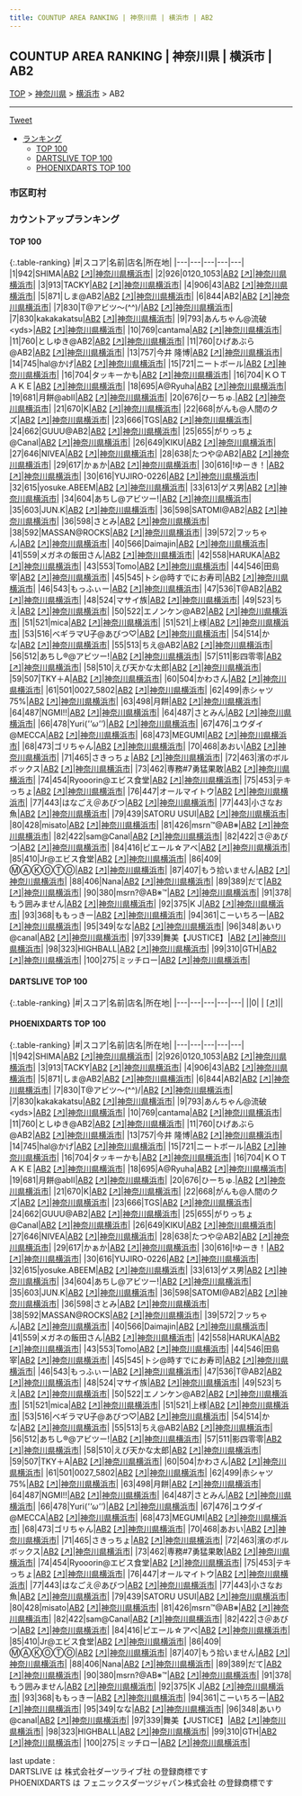 ```yaml
---
title: COUNTUP AREA RANKING | 神奈川県 | 横浜市 | AB2
---
```

## COUNTUP AREA RANKING | 神奈川県 | 横浜市 | AB2

[TOP](/darts/rank/) > [神奈川県](/darts/rank/神奈川県/) > [横浜市](/darts/rank/神奈川県/横浜市/) > AB2

___

<a href="https://twitter.com/share?ref_src=twsrc%5Etfw" data-text="COUNTUP AREA RANKING | 神奈川県横浜市AB2" class="twitter-share-button" data-hashtags="DARTSLIVE,PHOENIXDARTS,darts,ダーツ" data-show-count="false">Tweet</a>

* [ランキング](#カウントアップランキング)
    * [TOP 100](#top-100)
    * [DARTSLIVE TOP 100](#dartslive-top-100)
    * [PHOENIXDARTS TOP 100](#phoenixdarts-top-100)

### 市区町村

<ul>

</ul>

### カウントアップランキング

#### TOP 100



{:.table-ranking}
|#|スコア|名前|店名|所在地|
|---|---|---|---|---|
|1|942|<span class="rank-name-pd">SHIMA</span>|<a href="/darts/rank/shops/91087.html">AB2</a> <a href="https://vs.phoenixdarts.com/jp/shop/shopDetailInfo/s_91087?s_seq=91087">[↗]</a>|<a href="/darts/rank/神奈川県/横浜市">神奈川県横浜市</a>|
|2|926|<span class="rank-name-pd">0120_1053</span>|<a href="/darts/rank/shops/91087.html">AB2</a> <a href="https://vs.phoenixdarts.com/jp/shop/shopDetailInfo/s_91087?s_seq=91087">[↗]</a>|<a href="/darts/rank/神奈川県/横浜市">神奈川県横浜市</a>|
|3|913|<span class="rank-name-pd">TACKY</span>|<a href="/darts/rank/shops/91087.html">AB2</a> <a href="https://vs.phoenixdarts.com/jp/shop/shopDetailInfo/s_91087?s_seq=91087">[↗]</a>|<a href="/darts/rank/神奈川県/横浜市">神奈川県横浜市</a>|
|4|906|<span class="rank-name-pd">43</span>|<a href="/darts/rank/shops/91087.html">AB2</a> <a href="https://vs.phoenixdarts.com/jp/shop/shopDetailInfo/s_91087?s_seq=91087">[↗]</a>|<a href="/darts/rank/神奈川県/横浜市">神奈川県横浜市</a>|
|5|871|<span class="rank-name-pd">しま@AB2</span>|<a href="/darts/rank/shops/91087.html">AB2</a> <a href="https://vs.phoenixdarts.com/jp/shop/shopDetailInfo/s_91087?s_seq=91087">[↗]</a>|<a href="/darts/rank/神奈川県/横浜市">神奈川県横浜市</a>|
|6|844|<span class="rank-name-pd">AB2</span>|<a href="/darts/rank/shops/91087.html">AB2</a> <a href="https://vs.phoenixdarts.com/jp/shop/shopDetailInfo/s_91087?s_seq=91087">[↗]</a>|<a href="/darts/rank/神奈川県/横浜市">神奈川県横浜市</a>|
|7|830|<span class="rank-name-pd">T@アビツ～(^^)/</span>|<a href="/darts/rank/shops/91087.html">AB2</a> <a href="https://vs.phoenixdarts.com/jp/shop/shopDetailInfo/s_91087?s_seq=91087">[↗]</a>|<a href="/darts/rank/神奈川県/横浜市">神奈川県横浜市</a>|
|7|830|<span class="rank-name-pd">kakakakatsu</span>|<a href="/darts/rank/shops/91087.html">AB2</a> <a href="https://vs.phoenixdarts.com/jp/shop/shopDetailInfo/s_91087?s_seq=91087">[↗]</a>|<a href="/darts/rank/神奈川県/横浜市">神奈川県横浜市</a>|
|9|793|<span class="rank-name-pd">あんちゃん@流破&lt;yds&gt;</span>|<a href="/darts/rank/shops/91087.html">AB2</a> <a href="https://vs.phoenixdarts.com/jp/shop/shopDetailInfo/s_91087?s_seq=91087">[↗]</a>|<a href="/darts/rank/神奈川県/横浜市">神奈川県横浜市</a>|
|10|769|<span class="rank-name-pd">cantama</span>|<a href="/darts/rank/shops/91087.html">AB2</a> <a href="https://vs.phoenixdarts.com/jp/shop/shopDetailInfo/s_91087?s_seq=91087">[↗]</a>|<a href="/darts/rank/神奈川県/横浜市">神奈川県横浜市</a>|
|11|760|<span class="rank-name-pd">としゆき@AB2</span>|<a href="/darts/rank/shops/91087.html">AB2</a> <a href="https://vs.phoenixdarts.com/jp/shop/shopDetailInfo/s_91087?s_seq=91087">[↗]</a>|<a href="/darts/rank/神奈川県/横浜市">神奈川県横浜市</a>|
|11|760|<span class="rank-name-pd">ひげあぶら@AB2</span>|<a href="/darts/rank/shops/91087.html">AB2</a> <a href="https://vs.phoenixdarts.com/jp/shop/shopDetailInfo/s_91087?s_seq=91087">[↗]</a>|<a href="/darts/rank/神奈川県/横浜市">神奈川県横浜市</a>|
|13|757|<span class="rank-name-pd"><span class="pro-icon-pd"></span>今井 隆博</span>|<a href="/darts/rank/shops/91087.html">AB2</a> <a href="https://vs.phoenixdarts.com/jp/shop/shopDetailInfo/s_91087?s_seq=91087">[↗]</a>|<a href="/darts/rank/神奈川県/横浜市">神奈川県横浜市</a>|
|14|745|<span class="rank-name-pd">hal@かげ</span>|<a href="/darts/rank/shops/91087.html">AB2</a> <a href="https://vs.phoenixdarts.com/jp/shop/shopDetailInfo/s_91087?s_seq=91087">[↗]</a>|<a href="/darts/rank/神奈川県/横浜市">神奈川県横浜市</a>|
|15|721|<span class="rank-name-pd">ニートボール</span>|<a href="/darts/rank/shops/91087.html">AB2</a> <a href="https://vs.phoenixdarts.com/jp/shop/shopDetailInfo/s_91087?s_seq=91087">[↗]</a>|<a href="/darts/rank/神奈川県/横浜市">神奈川県横浜市</a>|
|16|704|<span class="rank-name-pd">タッキーかも</span>|<a href="/darts/rank/shops/91087.html">AB2</a> <a href="https://vs.phoenixdarts.com/jp/shop/shopDetailInfo/s_91087?s_seq=91087">[↗]</a>|<a href="/darts/rank/神奈川県/横浜市">神奈川県横浜市</a>|
|16|704|<span class="rank-name-pd">ＫＯＴＡＫＥ</span>|<a href="/darts/rank/shops/91087.html">AB2</a> <a href="https://vs.phoenixdarts.com/jp/shop/shopDetailInfo/s_91087?s_seq=91087">[↗]</a>|<a href="/darts/rank/神奈川県/横浜市">神奈川県横浜市</a>|
|18|695|<span class="rank-name-pd">A@Ryuha</span>|<a href="/darts/rank/shops/91087.html">AB2</a> <a href="https://vs.phoenixdarts.com/jp/shop/shopDetailInfo/s_91087?s_seq=91087">[↗]</a>|<a href="/darts/rank/神奈川県/横浜市">神奈川県横浜市</a>|
|19|681|<span class="rank-name-pd">月餅@abⅡ</span>|<a href="/darts/rank/shops/91087.html">AB2</a> <a href="https://vs.phoenixdarts.com/jp/shop/shopDetailInfo/s_91087?s_seq=91087">[↗]</a>|<a href="/darts/rank/神奈川県/横浜市">神奈川県横浜市</a>|
|20|676|<span class="rank-name-pd">ひーちゅ.</span>|<a href="/darts/rank/shops/91087.html">AB2</a> <a href="https://vs.phoenixdarts.com/jp/shop/shopDetailInfo/s_91087?s_seq=91087">[↗]</a>|<a href="/darts/rank/神奈川県/横浜市">神奈川県横浜市</a>|
|21|670|<span class="rank-name-pd">K</span>|<a href="/darts/rank/shops/91087.html">AB2</a> <a href="https://vs.phoenixdarts.com/jp/shop/shopDetailInfo/s_91087?s_seq=91087">[↗]</a>|<a href="/darts/rank/神奈川県/横浜市">神奈川県横浜市</a>|
|22|668|<span class="rank-name-pd">がんも@人間のクズ</span>|<a href="/darts/rank/shops/91087.html">AB2</a> <a href="https://vs.phoenixdarts.com/jp/shop/shopDetailInfo/s_91087?s_seq=91087">[↗]</a>|<a href="/darts/rank/神奈川県/横浜市">神奈川県横浜市</a>|
|23|666|<span class="rank-name-pd">TGS</span>|<a href="/darts/rank/shops/91087.html">AB2</a> <a href="https://vs.phoenixdarts.com/jp/shop/shopDetailInfo/s_91087?s_seq=91087">[↗]</a>|<a href="/darts/rank/神奈川県/横浜市">神奈川県横浜市</a>|
|24|662|<span class="rank-name-pd">GUUU@AB2</span>|<a href="/darts/rank/shops/91087.html">AB2</a> <a href="https://vs.phoenixdarts.com/jp/shop/shopDetailInfo/s_91087?s_seq=91087">[↗]</a>|<a href="/darts/rank/神奈川県/横浜市">神奈川県横浜市</a>|
|25|655|<span class="rank-name-pd">がりっちょ@Canal</span>|<a href="/darts/rank/shops/91087.html">AB2</a> <a href="https://vs.phoenixdarts.com/jp/shop/shopDetailInfo/s_91087?s_seq=91087">[↗]</a>|<a href="/darts/rank/神奈川県/横浜市">神奈川県横浜市</a>|
|26|649|<span class="rank-name-pd">KIKU</span>|<a href="/darts/rank/shops/91087.html">AB2</a> <a href="https://vs.phoenixdarts.com/jp/shop/shopDetailInfo/s_91087?s_seq=91087">[↗]</a>|<a href="/darts/rank/神奈川県/横浜市">神奈川県横浜市</a>|
|27|646|<span class="rank-name-pd">NIVEA</span>|<a href="/darts/rank/shops/91087.html">AB2</a> <a href="https://vs.phoenixdarts.com/jp/shop/shopDetailInfo/s_91087?s_seq=91087">[↗]</a>|<a href="/darts/rank/神奈川県/横浜市">神奈川県横浜市</a>|
|28|638|<span class="rank-name-pd">たつや😜AB2</span>|<a href="/darts/rank/shops/91087.html">AB2</a> <a href="https://vs.phoenixdarts.com/jp/shop/shopDetailInfo/s_91087?s_seq=91087">[↗]</a>|<a href="/darts/rank/神奈川県/横浜市">神奈川県横浜市</a>|
|29|617|<span class="rank-name-pd">かぁか</span>|<a href="/darts/rank/shops/91087.html">AB2</a> <a href="https://vs.phoenixdarts.com/jp/shop/shopDetailInfo/s_91087?s_seq=91087">[↗]</a>|<a href="/darts/rank/神奈川県/横浜市">神奈川県横浜市</a>|
|30|616|<span class="rank-name-pd">!ゆーき！</span>|<a href="/darts/rank/shops/91087.html">AB2</a> <a href="https://vs.phoenixdarts.com/jp/shop/shopDetailInfo/s_91087?s_seq=91087">[↗]</a>|<a href="/darts/rank/神奈川県/横浜市">神奈川県横浜市</a>|
|30|616|<span class="rank-name-pd">YUJIRO-0226</span>|<a href="/darts/rank/shops/91087.html">AB2</a> <a href="https://vs.phoenixdarts.com/jp/shop/shopDetailInfo/s_91087?s_seq=91087">[↗]</a>|<a href="/darts/rank/神奈川県/横浜市">神奈川県横浜市</a>|
|32|615|<span class="rank-name-pd">yosuke.ABEEM</span>|<a href="/darts/rank/shops/91087.html">AB2</a> <a href="https://vs.phoenixdarts.com/jp/shop/shopDetailInfo/s_91087?s_seq=91087">[↗]</a>|<a href="/darts/rank/神奈川県/横浜市">神奈川県横浜市</a>|
|33|613|<span class="rank-name-pd">ゲス男</span>|<a href="/darts/rank/shops/91087.html">AB2</a> <a href="https://vs.phoenixdarts.com/jp/shop/shopDetailInfo/s_91087?s_seq=91087">[↗]</a>|<a href="/darts/rank/神奈川県/横浜市">神奈川県横浜市</a>|
|34|604|<span class="rank-name-pd">あちし@アビツー!</span>|<a href="/darts/rank/shops/91087.html">AB2</a> <a href="https://vs.phoenixdarts.com/jp/shop/shopDetailInfo/s_91087?s_seq=91087">[↗]</a>|<a href="/darts/rank/神奈川県/横浜市">神奈川県横浜市</a>|
|35|603|<span class="rank-name-pd">JUN.K</span>|<a href="/darts/rank/shops/91087.html">AB2</a> <a href="https://vs.phoenixdarts.com/jp/shop/shopDetailInfo/s_91087?s_seq=91087">[↗]</a>|<a href="/darts/rank/神奈川県/横浜市">神奈川県横浜市</a>|
|36|598|<span class="rank-name-pd">SATOMI@AB2</span>|<a href="/darts/rank/shops/91087.html">AB2</a> <a href="https://vs.phoenixdarts.com/jp/shop/shopDetailInfo/s_91087?s_seq=91087">[↗]</a>|<a href="/darts/rank/神奈川県/横浜市">神奈川県横浜市</a>|
|36|598|<span class="rank-name-pd">さとみ</span>|<a href="/darts/rank/shops/91087.html">AB2</a> <a href="https://vs.phoenixdarts.com/jp/shop/shopDetailInfo/s_91087?s_seq=91087">[↗]</a>|<a href="/darts/rank/神奈川県/横浜市">神奈川県横浜市</a>|
|38|592|<span class="rank-name-pd">MASSAN@ROCKS</span>|<a href="/darts/rank/shops/91087.html">AB2</a> <a href="https://vs.phoenixdarts.com/jp/shop/shopDetailInfo/s_91087?s_seq=91087">[↗]</a>|<a href="/darts/rank/神奈川県/横浜市">神奈川県横浜市</a>|
|39|572|<span class="rank-name-pd">フッちゃん</span>|<a href="/darts/rank/shops/91087.html">AB2</a> <a href="https://vs.phoenixdarts.com/jp/shop/shopDetailInfo/s_91087?s_seq=91087">[↗]</a>|<a href="/darts/rank/神奈川県/横浜市">神奈川県横浜市</a>|
|40|566|<span class="rank-name-pd">Daimajin</span>|<a href="/darts/rank/shops/91087.html">AB2</a> <a href="https://vs.phoenixdarts.com/jp/shop/shopDetailInfo/s_91087?s_seq=91087">[↗]</a>|<a href="/darts/rank/神奈川県/横浜市">神奈川県横浜市</a>|
|41|559|<span class="rank-name-pd">メガネの飯田さん</span>|<a href="/darts/rank/shops/91087.html">AB2</a> <a href="https://vs.phoenixdarts.com/jp/shop/shopDetailInfo/s_91087?s_seq=91087">[↗]</a>|<a href="/darts/rank/神奈川県/横浜市">神奈川県横浜市</a>|
|42|558|<span class="rank-name-pd">HARUKA</span>|<a href="/darts/rank/shops/91087.html">AB2</a> <a href="https://vs.phoenixdarts.com/jp/shop/shopDetailInfo/s_91087?s_seq=91087">[↗]</a>|<a href="/darts/rank/神奈川県/横浜市">神奈川県横浜市</a>|
|43|553|<span class="rank-name-pd">Tomo</span>|<a href="/darts/rank/shops/91087.html">AB2</a> <a href="https://vs.phoenixdarts.com/jp/shop/shopDetailInfo/s_91087?s_seq=91087">[↗]</a>|<a href="/darts/rank/神奈川県/横浜市">神奈川県横浜市</a>|
|44|546|<span class="rank-name-pd"><span class="pro-icon-pd"></span>田島 宰</span>|<a href="/darts/rank/shops/91087.html">AB2</a> <a href="https://vs.phoenixdarts.com/jp/shop/shopDetailInfo/s_91087?s_seq=91087">[↗]</a>|<a href="/darts/rank/神奈川県/横浜市">神奈川県横浜市</a>|
|45|545|<span class="rank-name-pd">トシ@時すでにお寿司</span>|<a href="/darts/rank/shops/91087.html">AB2</a> <a href="https://vs.phoenixdarts.com/jp/shop/shopDetailInfo/s_91087?s_seq=91087">[↗]</a>|<a href="/darts/rank/神奈川県/横浜市">神奈川県横浜市</a>|
|46|543|<span class="rank-name-pd">もっふぃー</span>|<a href="/darts/rank/shops/91087.html">AB2</a> <a href="https://vs.phoenixdarts.com/jp/shop/shopDetailInfo/s_91087?s_seq=91087">[↗]</a>|<a href="/darts/rank/神奈川県/横浜市">神奈川県横浜市</a>|
|47|536|<span class="rank-name-pd">T@AB2</span>|<a href="/darts/rank/shops/91087.html">AB2</a> <a href="https://vs.phoenixdarts.com/jp/shop/shopDetailInfo/s_91087?s_seq=91087">[↗]</a>|<a href="/darts/rank/神奈川県/横浜市">神奈川県横浜市</a>|
|48|524|<span class="rank-name-pd">マサイ族</span>|<a href="/darts/rank/shops/91087.html">AB2</a> <a href="https://vs.phoenixdarts.com/jp/shop/shopDetailInfo/s_91087?s_seq=91087">[↗]</a>|<a href="/darts/rank/神奈川県/横浜市">神奈川県横浜市</a>|
|49|523|<span class="rank-name-pd">ちえ</span>|<a href="/darts/rank/shops/91087.html">AB2</a> <a href="https://vs.phoenixdarts.com/jp/shop/shopDetailInfo/s_91087?s_seq=91087">[↗]</a>|<a href="/darts/rank/神奈川県/横浜市">神奈川県横浜市</a>|
|50|522|<span class="rank-name-pd">エノンケン@AB2</span>|<a href="/darts/rank/shops/91087.html">AB2</a> <a href="https://vs.phoenixdarts.com/jp/shop/shopDetailInfo/s_91087?s_seq=91087">[↗]</a>|<a href="/darts/rank/神奈川県/横浜市">神奈川県横浜市</a>|
|51|521|<span class="rank-name-pd">mica</span>|<a href="/darts/rank/shops/91087.html">AB2</a> <a href="https://vs.phoenixdarts.com/jp/shop/shopDetailInfo/s_91087?s_seq=91087">[↗]</a>|<a href="/darts/rank/神奈川県/横浜市">神奈川県横浜市</a>|
|51|521|<span class="rank-name-pd">上様</span>|<a href="/darts/rank/shops/91087.html">AB2</a> <a href="https://vs.phoenixdarts.com/jp/shop/shopDetailInfo/s_91087?s_seq=91087">[↗]</a>|<a href="/darts/rank/神奈川県/横浜市">神奈川県横浜市</a>|
|53|516|<span class="rank-name-pd">ベギラマU子@あびつ♡</span>|<a href="/darts/rank/shops/91087.html">AB2</a> <a href="https://vs.phoenixdarts.com/jp/shop/shopDetailInfo/s_91087?s_seq=91087">[↗]</a>|<a href="/darts/rank/神奈川県/横浜市">神奈川県横浜市</a>|
|54|514|<span class="rank-name-pd">かな</span>|<a href="/darts/rank/shops/91087.html">AB2</a> <a href="https://vs.phoenixdarts.com/jp/shop/shopDetailInfo/s_91087?s_seq=91087">[↗]</a>|<a href="/darts/rank/神奈川県/横浜市">神奈川県横浜市</a>|
|55|513|<span class="rank-name-pd">ちえ@AB2</span>|<a href="/darts/rank/shops/91087.html">AB2</a> <a href="https://vs.phoenixdarts.com/jp/shop/shopDetailInfo/s_91087?s_seq=91087">[↗]</a>|<a href="/darts/rank/神奈川県/横浜市">神奈川県横浜市</a>|
|56|512|<span class="rank-name-pd">あちし®︎@アビツー!</span>|<a href="/darts/rank/shops/91087.html">AB2</a> <a href="https://vs.phoenixdarts.com/jp/shop/shopDetailInfo/s_91087?s_seq=91087">[↗]</a>|<a href="/darts/rank/神奈川県/横浜市">神奈川県横浜市</a>|
|57|511|<span class="rank-name-pd">影四零零</span>|<a href="/darts/rank/shops/91087.html">AB2</a> <a href="https://vs.phoenixdarts.com/jp/shop/shopDetailInfo/s_91087?s_seq=91087">[↗]</a>|<a href="/darts/rank/神奈川県/横浜市">神奈川県横浜市</a>|
|58|510|<span class="rank-name-pd">えび天かな太郎</span>|<a href="/darts/rank/shops/91087.html">AB2</a> <a href="https://vs.phoenixdarts.com/jp/shop/shopDetailInfo/s_91087?s_seq=91087">[↗]</a>|<a href="/darts/rank/神奈川県/横浜市">神奈川県横浜市</a>|
|59|507|<span class="rank-name-pd">TKY＋A</span>|<a href="/darts/rank/shops/91087.html">AB2</a> <a href="https://vs.phoenixdarts.com/jp/shop/shopDetailInfo/s_91087?s_seq=91087">[↗]</a>|<a href="/darts/rank/神奈川県/横浜市">神奈川県横浜市</a>|
|60|504|<span class="rank-name-pd">かわさん</span>|<a href="/darts/rank/shops/91087.html">AB2</a> <a href="https://vs.phoenixdarts.com/jp/shop/shopDetailInfo/s_91087?s_seq=91087">[↗]</a>|<a href="/darts/rank/神奈川県/横浜市">神奈川県横浜市</a>|
|61|501|<span class="rank-name-pd">0027_5802</span>|<a href="/darts/rank/shops/91087.html">AB2</a> <a href="https://vs.phoenixdarts.com/jp/shop/shopDetailInfo/s_91087?s_seq=91087">[↗]</a>|<a href="/darts/rank/神奈川県/横浜市">神奈川県横浜市</a>|
|62|499|<span class="rank-name-pd">赤シャツ75%</span>|<a href="/darts/rank/shops/91087.html">AB2</a> <a href="https://vs.phoenixdarts.com/jp/shop/shopDetailInfo/s_91087?s_seq=91087">[↗]</a>|<a href="/darts/rank/神奈川県/横浜市">神奈川県横浜市</a>|
|63|498|<span class="rank-name-pd">月餅</span>|<a href="/darts/rank/shops/91087.html">AB2</a> <a href="https://vs.phoenixdarts.com/jp/shop/shopDetailInfo/s_91087?s_seq=91087">[↗]</a>|<a href="/darts/rank/神奈川県/横浜市">神奈川県横浜市</a>|
|64|487|<span class="rank-name-pd">NGMI!!</span>|<a href="/darts/rank/shops/91087.html">AB2</a> <a href="https://vs.phoenixdarts.com/jp/shop/shopDetailInfo/s_91087?s_seq=91087">[↗]</a>|<a href="/darts/rank/神奈川県/横浜市">神奈川県横浜市</a>|
|64|487|<span class="rank-name-pd">さとみん</span>|<a href="/darts/rank/shops/91087.html">AB2</a> <a href="https://vs.phoenixdarts.com/jp/shop/shopDetailInfo/s_91087?s_seq=91087">[↗]</a>|<a href="/darts/rank/神奈川県/横浜市">神奈川県横浜市</a>|
|66|478|<span class="rank-name-pd">Yuri(*&#x27;&#x27;ω&#x27;&#x27;*)</span>|<a href="/darts/rank/shops/91087.html">AB2</a> <a href="https://vs.phoenixdarts.com/jp/shop/shopDetailInfo/s_91087?s_seq=91087">[↗]</a>|<a href="/darts/rank/神奈川県/横浜市">神奈川県横浜市</a>|
|67|476|<span class="rank-name-pd">ユウダイ@MECCA</span>|<a href="/darts/rank/shops/91087.html">AB2</a> <a href="https://vs.phoenixdarts.com/jp/shop/shopDetailInfo/s_91087?s_seq=91087">[↗]</a>|<a href="/darts/rank/神奈川県/横浜市">神奈川県横浜市</a>|
|68|473|<span class="rank-name-pd">MEGUMI</span>|<a href="/darts/rank/shops/91087.html">AB2</a> <a href="https://vs.phoenixdarts.com/jp/shop/shopDetailInfo/s_91087?s_seq=91087">[↗]</a>|<a href="/darts/rank/神奈川県/横浜市">神奈川県横浜市</a>|
|68|473|<span class="rank-name-pd">ゴリちゃん</span>|<a href="/darts/rank/shops/91087.html">AB2</a> <a href="https://vs.phoenixdarts.com/jp/shop/shopDetailInfo/s_91087?s_seq=91087">[↗]</a>|<a href="/darts/rank/神奈川県/横浜市">神奈川県横浜市</a>|
|70|468|<span class="rank-name-pd">あおい</span>|<a href="/darts/rank/shops/91087.html">AB2</a> <a href="https://vs.phoenixdarts.com/jp/shop/shopDetailInfo/s_91087?s_seq=91087">[↗]</a>|<a href="/darts/rank/神奈川県/横浜市">神奈川県横浜市</a>|
|71|465|<span class="rank-name-pd">さきっちょ</span>|<a href="/darts/rank/shops/91087.html">AB2</a> <a href="https://vs.phoenixdarts.com/jp/shop/shopDetailInfo/s_91087?s_seq=91087">[↗]</a>|<a href="/darts/rank/神奈川県/横浜市">神奈川県横浜市</a>|
|72|463|<span class="rank-name-pd">濱のボルボックス</span>|<a href="/darts/rank/shops/91087.html">AB2</a> <a href="https://vs.phoenixdarts.com/jp/shop/shopDetailInfo/s_91087?s_seq=91087">[↗]</a>|<a href="/darts/rank/神奈川県/横浜市">神奈川県横浜市</a>|
|73|462|<span class="rank-name-pd">専務#7勇猛果敢</span>|<a href="/darts/rank/shops/91087.html">AB2</a> <a href="https://vs.phoenixdarts.com/jp/shop/shopDetailInfo/s_91087?s_seq=91087">[↗]</a>|<a href="/darts/rank/神奈川県/横浜市">神奈川県横浜市</a>|
|74|454|<span class="rank-name-pd">Ryooorin@エビス食堂</span>|<a href="/darts/rank/shops/91087.html">AB2</a> <a href="https://vs.phoenixdarts.com/jp/shop/shopDetailInfo/s_91087?s_seq=91087">[↗]</a>|<a href="/darts/rank/神奈川県/横浜市">神奈川県横浜市</a>|
|75|453|<span class="rank-name-pd">テキっちょ</span>|<a href="/darts/rank/shops/91087.html">AB2</a> <a href="https://vs.phoenixdarts.com/jp/shop/shopDetailInfo/s_91087?s_seq=91087">[↗]</a>|<a href="/darts/rank/神奈川県/横浜市">神奈川県横浜市</a>|
|76|447|<span class="rank-name-pd">オールマイトウ</span>|<a href="/darts/rank/shops/91087.html">AB2</a> <a href="https://vs.phoenixdarts.com/jp/shop/shopDetailInfo/s_91087?s_seq=91087">[↗]</a>|<a href="/darts/rank/神奈川県/横浜市">神奈川県横浜市</a>|
|77|443|<span class="rank-name-pd">はなごえ＠あびつ</span>|<a href="/darts/rank/shops/91087.html">AB2</a> <a href="https://vs.phoenixdarts.com/jp/shop/shopDetailInfo/s_91087?s_seq=91087">[↗]</a>|<a href="/darts/rank/神奈川県/横浜市">神奈川県横浜市</a>|
|77|443|<span class="rank-name-pd">小さなお魚</span>|<a href="/darts/rank/shops/91087.html">AB2</a> <a href="https://vs.phoenixdarts.com/jp/shop/shopDetailInfo/s_91087?s_seq=91087">[↗]</a>|<a href="/darts/rank/神奈川県/横浜市">神奈川県横浜市</a>|
|79|439|<span class="rank-name-pd">SATORU  USUI</span>|<a href="/darts/rank/shops/91087.html">AB2</a> <a href="https://vs.phoenixdarts.com/jp/shop/shopDetailInfo/s_91087?s_seq=91087">[↗]</a>|<a href="/darts/rank/神奈川県/横浜市">神奈川県横浜市</a>|
|80|428|<span class="rank-name-pd">misato</span>|<a href="/darts/rank/shops/91087.html">AB2</a> <a href="https://vs.phoenixdarts.com/jp/shop/shopDetailInfo/s_91087?s_seq=91087">[↗]</a>|<a href="/darts/rank/神奈川県/横浜市">神奈川県横浜市</a>|
|81|426|<span class="rank-name-pd">msrn™@AB※</span>|<a href="/darts/rank/shops/91087.html">AB2</a> <a href="https://vs.phoenixdarts.com/jp/shop/shopDetailInfo/s_91087?s_seq=91087">[↗]</a>|<a href="/darts/rank/神奈川県/横浜市">神奈川県横浜市</a>|
|82|422|<span class="rank-name-pd">sam@Canal</span>|<a href="/darts/rank/shops/91087.html">AB2</a> <a href="https://vs.phoenixdarts.com/jp/shop/shopDetailInfo/s_91087?s_seq=91087">[↗]</a>|<a href="/darts/rank/神奈川県/横浜市">神奈川県横浜市</a>|
|82|422|<span class="rank-name-pd">さ＠あびつ</span>|<a href="/darts/rank/shops/91087.html">AB2</a> <a href="https://vs.phoenixdarts.com/jp/shop/shopDetailInfo/s_91087?s_seq=91087">[↗]</a>|<a href="/darts/rank/神奈川県/横浜市">神奈川県横浜市</a>|
|84|416|<span class="rank-name-pd">ピエール☆アベ</span>|<a href="/darts/rank/shops/91087.html">AB2</a> <a href="https://vs.phoenixdarts.com/jp/shop/shopDetailInfo/s_91087?s_seq=91087">[↗]</a>|<a href="/darts/rank/神奈川県/横浜市">神奈川県横浜市</a>|
|85|410|<span class="rank-name-pd">Jr@エビス食堂</span>|<a href="/darts/rank/shops/91087.html">AB2</a> <a href="https://vs.phoenixdarts.com/jp/shop/shopDetailInfo/s_91087?s_seq=91087">[↗]</a>|<a href="/darts/rank/神奈川県/横浜市">神奈川県横浜市</a>|
|86|409|<span class="rank-name-pd">ⓂⒶⓀⓄⓉⓄ</span>|<a href="/darts/rank/shops/91087.html">AB2</a> <a href="https://vs.phoenixdarts.com/jp/shop/shopDetailInfo/s_91087?s_seq=91087">[↗]</a>|<a href="/darts/rank/神奈川県/横浜市">神奈川県横浜市</a>|
|87|407|<span class="rank-name-pd">もう拾いません</span>|<a href="/darts/rank/shops/91087.html">AB2</a> <a href="https://vs.phoenixdarts.com/jp/shop/shopDetailInfo/s_91087?s_seq=91087">[↗]</a>|<a href="/darts/rank/神奈川県/横浜市">神奈川県横浜市</a>|
|88|406|<span class="rank-name-pd">Nana</span>|<a href="/darts/rank/shops/91087.html">AB2</a> <a href="https://vs.phoenixdarts.com/jp/shop/shopDetailInfo/s_91087?s_seq=91087">[↗]</a>|<a href="/darts/rank/神奈川県/横浜市">神奈川県横浜市</a>|
|89|389|<span class="rank-name-pd">だて</span>|<a href="/darts/rank/shops/91087.html">AB2</a> <a href="https://vs.phoenixdarts.com/jp/shop/shopDetailInfo/s_91087?s_seq=91087">[↗]</a>|<a href="/darts/rank/神奈川県/横浜市">神奈川県横浜市</a>|
|90|380|<span class="rank-name-pd">msrn?@AB※™</span>|<a href="/darts/rank/shops/91087.html">AB2</a> <a href="https://vs.phoenixdarts.com/jp/shop/shopDetailInfo/s_91087?s_seq=91087">[↗]</a>|<a href="/darts/rank/神奈川県/横浜市">神奈川県横浜市</a>|
|91|378|<span class="rank-name-pd">もう囲みません</span>|<a href="/darts/rank/shops/91087.html">AB2</a> <a href="https://vs.phoenixdarts.com/jp/shop/shopDetailInfo/s_91087?s_seq=91087">[↗]</a>|<a href="/darts/rank/神奈川県/横浜市">神奈川県横浜市</a>|
|92|375|<span class="rank-name-pd">K J</span>|<a href="/darts/rank/shops/91087.html">AB2</a> <a href="https://vs.phoenixdarts.com/jp/shop/shopDetailInfo/s_91087?s_seq=91087">[↗]</a>|<a href="/darts/rank/神奈川県/横浜市">神奈川県横浜市</a>|
|93|368|<span class="rank-name-pd">ももっきー</span>|<a href="/darts/rank/shops/91087.html">AB2</a> <a href="https://vs.phoenixdarts.com/jp/shop/shopDetailInfo/s_91087?s_seq=91087">[↗]</a>|<a href="/darts/rank/神奈川県/横浜市">神奈川県横浜市</a>|
|94|361|<span class="rank-name-pd">こーいちろー</span>|<a href="/darts/rank/shops/91087.html">AB2</a> <a href="https://vs.phoenixdarts.com/jp/shop/shopDetailInfo/s_91087?s_seq=91087">[↗]</a>|<a href="/darts/rank/神奈川県/横浜市">神奈川県横浜市</a>|
|95|349|<span class="rank-name-pd">なな</span>|<a href="/darts/rank/shops/91087.html">AB2</a> <a href="https://vs.phoenixdarts.com/jp/shop/shopDetailInfo/s_91087?s_seq=91087">[↗]</a>|<a href="/darts/rank/神奈川県/横浜市">神奈川県横浜市</a>|
|96|348|<span class="rank-name-pd">あいり@canal</span>|<a href="/darts/rank/shops/91087.html">AB2</a> <a href="https://vs.phoenixdarts.com/jp/shop/shopDetailInfo/s_91087?s_seq=91087">[↗]</a>|<a href="/darts/rank/神奈川県/横浜市">神奈川県横浜市</a>|
|97|339|<span class="rank-name-pd">舞美【JUSTICE】</span>|<a href="/darts/rank/shops/91087.html">AB2</a> <a href="https://vs.phoenixdarts.com/jp/shop/shopDetailInfo/s_91087?s_seq=91087">[↗]</a>|<a href="/darts/rank/神奈川県/横浜市">神奈川県横浜市</a>|
|98|323|<span class="rank-name-pd">HIGHBALL</span>|<a href="/darts/rank/shops/91087.html">AB2</a> <a href="https://vs.phoenixdarts.com/jp/shop/shopDetailInfo/s_91087?s_seq=91087">[↗]</a>|<a href="/darts/rank/神奈川県/横浜市">神奈川県横浜市</a>|
|99|310|<span class="rank-name-pd">GTH</span>|<a href="/darts/rank/shops/91087.html">AB2</a> <a href="https://vs.phoenixdarts.com/jp/shop/shopDetailInfo/s_91087?s_seq=91087">[↗]</a>|<a href="/darts/rank/神奈川県/横浜市">神奈川県横浜市</a>|
|100|275|<span class="rank-name-pd">ミッチロー</span>|<a href="/darts/rank/shops/91087.html">AB2</a> <a href="https://vs.phoenixdarts.com/jp/shop/shopDetailInfo/s_91087?s_seq=91087">[↗]</a>|<a href="/darts/rank/神奈川県/横浜市">神奈川県横浜市</a>|


#### DARTSLIVE TOP 100



{:.table-ranking}
|#|スコア|名前|店名|所在地|
|---|---|---|---|---|
||0|<span class="rank-name-dl"> </span>|<a href="/darts/rank/shops/.html"></a> <a href="">[↗]</a>|<a href="/darts/rank//"></a>|


#### PHOENIXDARTS TOP 100



{:.table-ranking}
|#|スコア|名前|店名|所在地|
|---|---|---|---|---|
|1|942|<span class="rank-name-pd">SHIMA</span>|<a href="/darts/rank/shops/91087.html">AB2</a> <a href="https://vs.phoenixdarts.com/jp/shop/shopDetailInfo/s_91087?s_seq=91087">[↗]</a>|<a href="/darts/rank/神奈川県/横浜市">神奈川県横浜市</a>|
|2|926|<span class="rank-name-pd">0120_1053</span>|<a href="/darts/rank/shops/91087.html">AB2</a> <a href="https://vs.phoenixdarts.com/jp/shop/shopDetailInfo/s_91087?s_seq=91087">[↗]</a>|<a href="/darts/rank/神奈川県/横浜市">神奈川県横浜市</a>|
|3|913|<span class="rank-name-pd">TACKY</span>|<a href="/darts/rank/shops/91087.html">AB2</a> <a href="https://vs.phoenixdarts.com/jp/shop/shopDetailInfo/s_91087?s_seq=91087">[↗]</a>|<a href="/darts/rank/神奈川県/横浜市">神奈川県横浜市</a>|
|4|906|<span class="rank-name-pd">43</span>|<a href="/darts/rank/shops/91087.html">AB2</a> <a href="https://vs.phoenixdarts.com/jp/shop/shopDetailInfo/s_91087?s_seq=91087">[↗]</a>|<a href="/darts/rank/神奈川県/横浜市">神奈川県横浜市</a>|
|5|871|<span class="rank-name-pd">しま@AB2</span>|<a href="/darts/rank/shops/91087.html">AB2</a> <a href="https://vs.phoenixdarts.com/jp/shop/shopDetailInfo/s_91087?s_seq=91087">[↗]</a>|<a href="/darts/rank/神奈川県/横浜市">神奈川県横浜市</a>|
|6|844|<span class="rank-name-pd">AB2</span>|<a href="/darts/rank/shops/91087.html">AB2</a> <a href="https://vs.phoenixdarts.com/jp/shop/shopDetailInfo/s_91087?s_seq=91087">[↗]</a>|<a href="/darts/rank/神奈川県/横浜市">神奈川県横浜市</a>|
|7|830|<span class="rank-name-pd">T@アビツ～(^^)/</span>|<a href="/darts/rank/shops/91087.html">AB2</a> <a href="https://vs.phoenixdarts.com/jp/shop/shopDetailInfo/s_91087?s_seq=91087">[↗]</a>|<a href="/darts/rank/神奈川県/横浜市">神奈川県横浜市</a>|
|7|830|<span class="rank-name-pd">kakakakatsu</span>|<a href="/darts/rank/shops/91087.html">AB2</a> <a href="https://vs.phoenixdarts.com/jp/shop/shopDetailInfo/s_91087?s_seq=91087">[↗]</a>|<a href="/darts/rank/神奈川県/横浜市">神奈川県横浜市</a>|
|9|793|<span class="rank-name-pd">あんちゃん@流破&lt;yds&gt;</span>|<a href="/darts/rank/shops/91087.html">AB2</a> <a href="https://vs.phoenixdarts.com/jp/shop/shopDetailInfo/s_91087?s_seq=91087">[↗]</a>|<a href="/darts/rank/神奈川県/横浜市">神奈川県横浜市</a>|
|10|769|<span class="rank-name-pd">cantama</span>|<a href="/darts/rank/shops/91087.html">AB2</a> <a href="https://vs.phoenixdarts.com/jp/shop/shopDetailInfo/s_91087?s_seq=91087">[↗]</a>|<a href="/darts/rank/神奈川県/横浜市">神奈川県横浜市</a>|
|11|760|<span class="rank-name-pd">としゆき@AB2</span>|<a href="/darts/rank/shops/91087.html">AB2</a> <a href="https://vs.phoenixdarts.com/jp/shop/shopDetailInfo/s_91087?s_seq=91087">[↗]</a>|<a href="/darts/rank/神奈川県/横浜市">神奈川県横浜市</a>|
|11|760|<span class="rank-name-pd">ひげあぶら@AB2</span>|<a href="/darts/rank/shops/91087.html">AB2</a> <a href="https://vs.phoenixdarts.com/jp/shop/shopDetailInfo/s_91087?s_seq=91087">[↗]</a>|<a href="/darts/rank/神奈川県/横浜市">神奈川県横浜市</a>|
|13|757|<span class="rank-name-pd"><span class="pro-icon-pd"></span>今井 隆博</span>|<a href="/darts/rank/shops/91087.html">AB2</a> <a href="https://vs.phoenixdarts.com/jp/shop/shopDetailInfo/s_91087?s_seq=91087">[↗]</a>|<a href="/darts/rank/神奈川県/横浜市">神奈川県横浜市</a>|
|14|745|<span class="rank-name-pd">hal@かげ</span>|<a href="/darts/rank/shops/91087.html">AB2</a> <a href="https://vs.phoenixdarts.com/jp/shop/shopDetailInfo/s_91087?s_seq=91087">[↗]</a>|<a href="/darts/rank/神奈川県/横浜市">神奈川県横浜市</a>|
|15|721|<span class="rank-name-pd">ニートボール</span>|<a href="/darts/rank/shops/91087.html">AB2</a> <a href="https://vs.phoenixdarts.com/jp/shop/shopDetailInfo/s_91087?s_seq=91087">[↗]</a>|<a href="/darts/rank/神奈川県/横浜市">神奈川県横浜市</a>|
|16|704|<span class="rank-name-pd">タッキーかも</span>|<a href="/darts/rank/shops/91087.html">AB2</a> <a href="https://vs.phoenixdarts.com/jp/shop/shopDetailInfo/s_91087?s_seq=91087">[↗]</a>|<a href="/darts/rank/神奈川県/横浜市">神奈川県横浜市</a>|
|16|704|<span class="rank-name-pd">ＫＯＴＡＫＥ</span>|<a href="/darts/rank/shops/91087.html">AB2</a> <a href="https://vs.phoenixdarts.com/jp/shop/shopDetailInfo/s_91087?s_seq=91087">[↗]</a>|<a href="/darts/rank/神奈川県/横浜市">神奈川県横浜市</a>|
|18|695|<span class="rank-name-pd">A@Ryuha</span>|<a href="/darts/rank/shops/91087.html">AB2</a> <a href="https://vs.phoenixdarts.com/jp/shop/shopDetailInfo/s_91087?s_seq=91087">[↗]</a>|<a href="/darts/rank/神奈川県/横浜市">神奈川県横浜市</a>|
|19|681|<span class="rank-name-pd">月餅@abⅡ</span>|<a href="/darts/rank/shops/91087.html">AB2</a> <a href="https://vs.phoenixdarts.com/jp/shop/shopDetailInfo/s_91087?s_seq=91087">[↗]</a>|<a href="/darts/rank/神奈川県/横浜市">神奈川県横浜市</a>|
|20|676|<span class="rank-name-pd">ひーちゅ.</span>|<a href="/darts/rank/shops/91087.html">AB2</a> <a href="https://vs.phoenixdarts.com/jp/shop/shopDetailInfo/s_91087?s_seq=91087">[↗]</a>|<a href="/darts/rank/神奈川県/横浜市">神奈川県横浜市</a>|
|21|670|<span class="rank-name-pd">K</span>|<a href="/darts/rank/shops/91087.html">AB2</a> <a href="https://vs.phoenixdarts.com/jp/shop/shopDetailInfo/s_91087?s_seq=91087">[↗]</a>|<a href="/darts/rank/神奈川県/横浜市">神奈川県横浜市</a>|
|22|668|<span class="rank-name-pd">がんも@人間のクズ</span>|<a href="/darts/rank/shops/91087.html">AB2</a> <a href="https://vs.phoenixdarts.com/jp/shop/shopDetailInfo/s_91087?s_seq=91087">[↗]</a>|<a href="/darts/rank/神奈川県/横浜市">神奈川県横浜市</a>|
|23|666|<span class="rank-name-pd">TGS</span>|<a href="/darts/rank/shops/91087.html">AB2</a> <a href="https://vs.phoenixdarts.com/jp/shop/shopDetailInfo/s_91087?s_seq=91087">[↗]</a>|<a href="/darts/rank/神奈川県/横浜市">神奈川県横浜市</a>|
|24|662|<span class="rank-name-pd">GUUU@AB2</span>|<a href="/darts/rank/shops/91087.html">AB2</a> <a href="https://vs.phoenixdarts.com/jp/shop/shopDetailInfo/s_91087?s_seq=91087">[↗]</a>|<a href="/darts/rank/神奈川県/横浜市">神奈川県横浜市</a>|
|25|655|<span class="rank-name-pd">がりっちょ@Canal</span>|<a href="/darts/rank/shops/91087.html">AB2</a> <a href="https://vs.phoenixdarts.com/jp/shop/shopDetailInfo/s_91087?s_seq=91087">[↗]</a>|<a href="/darts/rank/神奈川県/横浜市">神奈川県横浜市</a>|
|26|649|<span class="rank-name-pd">KIKU</span>|<a href="/darts/rank/shops/91087.html">AB2</a> <a href="https://vs.phoenixdarts.com/jp/shop/shopDetailInfo/s_91087?s_seq=91087">[↗]</a>|<a href="/darts/rank/神奈川県/横浜市">神奈川県横浜市</a>|
|27|646|<span class="rank-name-pd">NIVEA</span>|<a href="/darts/rank/shops/91087.html">AB2</a> <a href="https://vs.phoenixdarts.com/jp/shop/shopDetailInfo/s_91087?s_seq=91087">[↗]</a>|<a href="/darts/rank/神奈川県/横浜市">神奈川県横浜市</a>|
|28|638|<span class="rank-name-pd">たつや😜AB2</span>|<a href="/darts/rank/shops/91087.html">AB2</a> <a href="https://vs.phoenixdarts.com/jp/shop/shopDetailInfo/s_91087?s_seq=91087">[↗]</a>|<a href="/darts/rank/神奈川県/横浜市">神奈川県横浜市</a>|
|29|617|<span class="rank-name-pd">かぁか</span>|<a href="/darts/rank/shops/91087.html">AB2</a> <a href="https://vs.phoenixdarts.com/jp/shop/shopDetailInfo/s_91087?s_seq=91087">[↗]</a>|<a href="/darts/rank/神奈川県/横浜市">神奈川県横浜市</a>|
|30|616|<span class="rank-name-pd">!ゆーき！</span>|<a href="/darts/rank/shops/91087.html">AB2</a> <a href="https://vs.phoenixdarts.com/jp/shop/shopDetailInfo/s_91087?s_seq=91087">[↗]</a>|<a href="/darts/rank/神奈川県/横浜市">神奈川県横浜市</a>|
|30|616|<span class="rank-name-pd">YUJIRO-0226</span>|<a href="/darts/rank/shops/91087.html">AB2</a> <a href="https://vs.phoenixdarts.com/jp/shop/shopDetailInfo/s_91087?s_seq=91087">[↗]</a>|<a href="/darts/rank/神奈川県/横浜市">神奈川県横浜市</a>|
|32|615|<span class="rank-name-pd">yosuke.ABEEM</span>|<a href="/darts/rank/shops/91087.html">AB2</a> <a href="https://vs.phoenixdarts.com/jp/shop/shopDetailInfo/s_91087?s_seq=91087">[↗]</a>|<a href="/darts/rank/神奈川県/横浜市">神奈川県横浜市</a>|
|33|613|<span class="rank-name-pd">ゲス男</span>|<a href="/darts/rank/shops/91087.html">AB2</a> <a href="https://vs.phoenixdarts.com/jp/shop/shopDetailInfo/s_91087?s_seq=91087">[↗]</a>|<a href="/darts/rank/神奈川県/横浜市">神奈川県横浜市</a>|
|34|604|<span class="rank-name-pd">あちし@アビツー!</span>|<a href="/darts/rank/shops/91087.html">AB2</a> <a href="https://vs.phoenixdarts.com/jp/shop/shopDetailInfo/s_91087?s_seq=91087">[↗]</a>|<a href="/darts/rank/神奈川県/横浜市">神奈川県横浜市</a>|
|35|603|<span class="rank-name-pd">JUN.K</span>|<a href="/darts/rank/shops/91087.html">AB2</a> <a href="https://vs.phoenixdarts.com/jp/shop/shopDetailInfo/s_91087?s_seq=91087">[↗]</a>|<a href="/darts/rank/神奈川県/横浜市">神奈川県横浜市</a>|
|36|598|<span class="rank-name-pd">SATOMI@AB2</span>|<a href="/darts/rank/shops/91087.html">AB2</a> <a href="https://vs.phoenixdarts.com/jp/shop/shopDetailInfo/s_91087?s_seq=91087">[↗]</a>|<a href="/darts/rank/神奈川県/横浜市">神奈川県横浜市</a>|
|36|598|<span class="rank-name-pd">さとみ</span>|<a href="/darts/rank/shops/91087.html">AB2</a> <a href="https://vs.phoenixdarts.com/jp/shop/shopDetailInfo/s_91087?s_seq=91087">[↗]</a>|<a href="/darts/rank/神奈川県/横浜市">神奈川県横浜市</a>|
|38|592|<span class="rank-name-pd">MASSAN@ROCKS</span>|<a href="/darts/rank/shops/91087.html">AB2</a> <a href="https://vs.phoenixdarts.com/jp/shop/shopDetailInfo/s_91087?s_seq=91087">[↗]</a>|<a href="/darts/rank/神奈川県/横浜市">神奈川県横浜市</a>|
|39|572|<span class="rank-name-pd">フッちゃん</span>|<a href="/darts/rank/shops/91087.html">AB2</a> <a href="https://vs.phoenixdarts.com/jp/shop/shopDetailInfo/s_91087?s_seq=91087">[↗]</a>|<a href="/darts/rank/神奈川県/横浜市">神奈川県横浜市</a>|
|40|566|<span class="rank-name-pd">Daimajin</span>|<a href="/darts/rank/shops/91087.html">AB2</a> <a href="https://vs.phoenixdarts.com/jp/shop/shopDetailInfo/s_91087?s_seq=91087">[↗]</a>|<a href="/darts/rank/神奈川県/横浜市">神奈川県横浜市</a>|
|41|559|<span class="rank-name-pd">メガネの飯田さん</span>|<a href="/darts/rank/shops/91087.html">AB2</a> <a href="https://vs.phoenixdarts.com/jp/shop/shopDetailInfo/s_91087?s_seq=91087">[↗]</a>|<a href="/darts/rank/神奈川県/横浜市">神奈川県横浜市</a>|
|42|558|<span class="rank-name-pd">HARUKA</span>|<a href="/darts/rank/shops/91087.html">AB2</a> <a href="https://vs.phoenixdarts.com/jp/shop/shopDetailInfo/s_91087?s_seq=91087">[↗]</a>|<a href="/darts/rank/神奈川県/横浜市">神奈川県横浜市</a>|
|43|553|<span class="rank-name-pd">Tomo</span>|<a href="/darts/rank/shops/91087.html">AB2</a> <a href="https://vs.phoenixdarts.com/jp/shop/shopDetailInfo/s_91087?s_seq=91087">[↗]</a>|<a href="/darts/rank/神奈川県/横浜市">神奈川県横浜市</a>|
|44|546|<span class="rank-name-pd"><span class="pro-icon-pd"></span>田島 宰</span>|<a href="/darts/rank/shops/91087.html">AB2</a> <a href="https://vs.phoenixdarts.com/jp/shop/shopDetailInfo/s_91087?s_seq=91087">[↗]</a>|<a href="/darts/rank/神奈川県/横浜市">神奈川県横浜市</a>|
|45|545|<span class="rank-name-pd">トシ@時すでにお寿司</span>|<a href="/darts/rank/shops/91087.html">AB2</a> <a href="https://vs.phoenixdarts.com/jp/shop/shopDetailInfo/s_91087?s_seq=91087">[↗]</a>|<a href="/darts/rank/神奈川県/横浜市">神奈川県横浜市</a>|
|46|543|<span class="rank-name-pd">もっふぃー</span>|<a href="/darts/rank/shops/91087.html">AB2</a> <a href="https://vs.phoenixdarts.com/jp/shop/shopDetailInfo/s_91087?s_seq=91087">[↗]</a>|<a href="/darts/rank/神奈川県/横浜市">神奈川県横浜市</a>|
|47|536|<span class="rank-name-pd">T@AB2</span>|<a href="/darts/rank/shops/91087.html">AB2</a> <a href="https://vs.phoenixdarts.com/jp/shop/shopDetailInfo/s_91087?s_seq=91087">[↗]</a>|<a href="/darts/rank/神奈川県/横浜市">神奈川県横浜市</a>|
|48|524|<span class="rank-name-pd">マサイ族</span>|<a href="/darts/rank/shops/91087.html">AB2</a> <a href="https://vs.phoenixdarts.com/jp/shop/shopDetailInfo/s_91087?s_seq=91087">[↗]</a>|<a href="/darts/rank/神奈川県/横浜市">神奈川県横浜市</a>|
|49|523|<span class="rank-name-pd">ちえ</span>|<a href="/darts/rank/shops/91087.html">AB2</a> <a href="https://vs.phoenixdarts.com/jp/shop/shopDetailInfo/s_91087?s_seq=91087">[↗]</a>|<a href="/darts/rank/神奈川県/横浜市">神奈川県横浜市</a>|
|50|522|<span class="rank-name-pd">エノンケン@AB2</span>|<a href="/darts/rank/shops/91087.html">AB2</a> <a href="https://vs.phoenixdarts.com/jp/shop/shopDetailInfo/s_91087?s_seq=91087">[↗]</a>|<a href="/darts/rank/神奈川県/横浜市">神奈川県横浜市</a>|
|51|521|<span class="rank-name-pd">mica</span>|<a href="/darts/rank/shops/91087.html">AB2</a> <a href="https://vs.phoenixdarts.com/jp/shop/shopDetailInfo/s_91087?s_seq=91087">[↗]</a>|<a href="/darts/rank/神奈川県/横浜市">神奈川県横浜市</a>|
|51|521|<span class="rank-name-pd">上様</span>|<a href="/darts/rank/shops/91087.html">AB2</a> <a href="https://vs.phoenixdarts.com/jp/shop/shopDetailInfo/s_91087?s_seq=91087">[↗]</a>|<a href="/darts/rank/神奈川県/横浜市">神奈川県横浜市</a>|
|53|516|<span class="rank-name-pd">ベギラマU子@あびつ♡</span>|<a href="/darts/rank/shops/91087.html">AB2</a> <a href="https://vs.phoenixdarts.com/jp/shop/shopDetailInfo/s_91087?s_seq=91087">[↗]</a>|<a href="/darts/rank/神奈川県/横浜市">神奈川県横浜市</a>|
|54|514|<span class="rank-name-pd">かな</span>|<a href="/darts/rank/shops/91087.html">AB2</a> <a href="https://vs.phoenixdarts.com/jp/shop/shopDetailInfo/s_91087?s_seq=91087">[↗]</a>|<a href="/darts/rank/神奈川県/横浜市">神奈川県横浜市</a>|
|55|513|<span class="rank-name-pd">ちえ@AB2</span>|<a href="/darts/rank/shops/91087.html">AB2</a> <a href="https://vs.phoenixdarts.com/jp/shop/shopDetailInfo/s_91087?s_seq=91087">[↗]</a>|<a href="/darts/rank/神奈川県/横浜市">神奈川県横浜市</a>|
|56|512|<span class="rank-name-pd">あちし®︎@アビツー!</span>|<a href="/darts/rank/shops/91087.html">AB2</a> <a href="https://vs.phoenixdarts.com/jp/shop/shopDetailInfo/s_91087?s_seq=91087">[↗]</a>|<a href="/darts/rank/神奈川県/横浜市">神奈川県横浜市</a>|
|57|511|<span class="rank-name-pd">影四零零</span>|<a href="/darts/rank/shops/91087.html">AB2</a> <a href="https://vs.phoenixdarts.com/jp/shop/shopDetailInfo/s_91087?s_seq=91087">[↗]</a>|<a href="/darts/rank/神奈川県/横浜市">神奈川県横浜市</a>|
|58|510|<span class="rank-name-pd">えび天かな太郎</span>|<a href="/darts/rank/shops/91087.html">AB2</a> <a href="https://vs.phoenixdarts.com/jp/shop/shopDetailInfo/s_91087?s_seq=91087">[↗]</a>|<a href="/darts/rank/神奈川県/横浜市">神奈川県横浜市</a>|
|59|507|<span class="rank-name-pd">TKY＋A</span>|<a href="/darts/rank/shops/91087.html">AB2</a> <a href="https://vs.phoenixdarts.com/jp/shop/shopDetailInfo/s_91087?s_seq=91087">[↗]</a>|<a href="/darts/rank/神奈川県/横浜市">神奈川県横浜市</a>|
|60|504|<span class="rank-name-pd">かわさん</span>|<a href="/darts/rank/shops/91087.html">AB2</a> <a href="https://vs.phoenixdarts.com/jp/shop/shopDetailInfo/s_91087?s_seq=91087">[↗]</a>|<a href="/darts/rank/神奈川県/横浜市">神奈川県横浜市</a>|
|61|501|<span class="rank-name-pd">0027_5802</span>|<a href="/darts/rank/shops/91087.html">AB2</a> <a href="https://vs.phoenixdarts.com/jp/shop/shopDetailInfo/s_91087?s_seq=91087">[↗]</a>|<a href="/darts/rank/神奈川県/横浜市">神奈川県横浜市</a>|
|62|499|<span class="rank-name-pd">赤シャツ75%</span>|<a href="/darts/rank/shops/91087.html">AB2</a> <a href="https://vs.phoenixdarts.com/jp/shop/shopDetailInfo/s_91087?s_seq=91087">[↗]</a>|<a href="/darts/rank/神奈川県/横浜市">神奈川県横浜市</a>|
|63|498|<span class="rank-name-pd">月餅</span>|<a href="/darts/rank/shops/91087.html">AB2</a> <a href="https://vs.phoenixdarts.com/jp/shop/shopDetailInfo/s_91087?s_seq=91087">[↗]</a>|<a href="/darts/rank/神奈川県/横浜市">神奈川県横浜市</a>|
|64|487|<span class="rank-name-pd">NGMI!!</span>|<a href="/darts/rank/shops/91087.html">AB2</a> <a href="https://vs.phoenixdarts.com/jp/shop/shopDetailInfo/s_91087?s_seq=91087">[↗]</a>|<a href="/darts/rank/神奈川県/横浜市">神奈川県横浜市</a>|
|64|487|<span class="rank-name-pd">さとみん</span>|<a href="/darts/rank/shops/91087.html">AB2</a> <a href="https://vs.phoenixdarts.com/jp/shop/shopDetailInfo/s_91087?s_seq=91087">[↗]</a>|<a href="/darts/rank/神奈川県/横浜市">神奈川県横浜市</a>|
|66|478|<span class="rank-name-pd">Yuri(*&#x27;&#x27;ω&#x27;&#x27;*)</span>|<a href="/darts/rank/shops/91087.html">AB2</a> <a href="https://vs.phoenixdarts.com/jp/shop/shopDetailInfo/s_91087?s_seq=91087">[↗]</a>|<a href="/darts/rank/神奈川県/横浜市">神奈川県横浜市</a>|
|67|476|<span class="rank-name-pd">ユウダイ@MECCA</span>|<a href="/darts/rank/shops/91087.html">AB2</a> <a href="https://vs.phoenixdarts.com/jp/shop/shopDetailInfo/s_91087?s_seq=91087">[↗]</a>|<a href="/darts/rank/神奈川県/横浜市">神奈川県横浜市</a>|
|68|473|<span class="rank-name-pd">MEGUMI</span>|<a href="/darts/rank/shops/91087.html">AB2</a> <a href="https://vs.phoenixdarts.com/jp/shop/shopDetailInfo/s_91087?s_seq=91087">[↗]</a>|<a href="/darts/rank/神奈川県/横浜市">神奈川県横浜市</a>|
|68|473|<span class="rank-name-pd">ゴリちゃん</span>|<a href="/darts/rank/shops/91087.html">AB2</a> <a href="https://vs.phoenixdarts.com/jp/shop/shopDetailInfo/s_91087?s_seq=91087">[↗]</a>|<a href="/darts/rank/神奈川県/横浜市">神奈川県横浜市</a>|
|70|468|<span class="rank-name-pd">あおい</span>|<a href="/darts/rank/shops/91087.html">AB2</a> <a href="https://vs.phoenixdarts.com/jp/shop/shopDetailInfo/s_91087?s_seq=91087">[↗]</a>|<a href="/darts/rank/神奈川県/横浜市">神奈川県横浜市</a>|
|71|465|<span class="rank-name-pd">さきっちょ</span>|<a href="/darts/rank/shops/91087.html">AB2</a> <a href="https://vs.phoenixdarts.com/jp/shop/shopDetailInfo/s_91087?s_seq=91087">[↗]</a>|<a href="/darts/rank/神奈川県/横浜市">神奈川県横浜市</a>|
|72|463|<span class="rank-name-pd">濱のボルボックス</span>|<a href="/darts/rank/shops/91087.html">AB2</a> <a href="https://vs.phoenixdarts.com/jp/shop/shopDetailInfo/s_91087?s_seq=91087">[↗]</a>|<a href="/darts/rank/神奈川県/横浜市">神奈川県横浜市</a>|
|73|462|<span class="rank-name-pd">専務#7勇猛果敢</span>|<a href="/darts/rank/shops/91087.html">AB2</a> <a href="https://vs.phoenixdarts.com/jp/shop/shopDetailInfo/s_91087?s_seq=91087">[↗]</a>|<a href="/darts/rank/神奈川県/横浜市">神奈川県横浜市</a>|
|74|454|<span class="rank-name-pd">Ryooorin@エビス食堂</span>|<a href="/darts/rank/shops/91087.html">AB2</a> <a href="https://vs.phoenixdarts.com/jp/shop/shopDetailInfo/s_91087?s_seq=91087">[↗]</a>|<a href="/darts/rank/神奈川県/横浜市">神奈川県横浜市</a>|
|75|453|<span class="rank-name-pd">テキっちょ</span>|<a href="/darts/rank/shops/91087.html">AB2</a> <a href="https://vs.phoenixdarts.com/jp/shop/shopDetailInfo/s_91087?s_seq=91087">[↗]</a>|<a href="/darts/rank/神奈川県/横浜市">神奈川県横浜市</a>|
|76|447|<span class="rank-name-pd">オールマイトウ</span>|<a href="/darts/rank/shops/91087.html">AB2</a> <a href="https://vs.phoenixdarts.com/jp/shop/shopDetailInfo/s_91087?s_seq=91087">[↗]</a>|<a href="/darts/rank/神奈川県/横浜市">神奈川県横浜市</a>|
|77|443|<span class="rank-name-pd">はなごえ＠あびつ</span>|<a href="/darts/rank/shops/91087.html">AB2</a> <a href="https://vs.phoenixdarts.com/jp/shop/shopDetailInfo/s_91087?s_seq=91087">[↗]</a>|<a href="/darts/rank/神奈川県/横浜市">神奈川県横浜市</a>|
|77|443|<span class="rank-name-pd">小さなお魚</span>|<a href="/darts/rank/shops/91087.html">AB2</a> <a href="https://vs.phoenixdarts.com/jp/shop/shopDetailInfo/s_91087?s_seq=91087">[↗]</a>|<a href="/darts/rank/神奈川県/横浜市">神奈川県横浜市</a>|
|79|439|<span class="rank-name-pd">SATORU  USUI</span>|<a href="/darts/rank/shops/91087.html">AB2</a> <a href="https://vs.phoenixdarts.com/jp/shop/shopDetailInfo/s_91087?s_seq=91087">[↗]</a>|<a href="/darts/rank/神奈川県/横浜市">神奈川県横浜市</a>|
|80|428|<span class="rank-name-pd">misato</span>|<a href="/darts/rank/shops/91087.html">AB2</a> <a href="https://vs.phoenixdarts.com/jp/shop/shopDetailInfo/s_91087?s_seq=91087">[↗]</a>|<a href="/darts/rank/神奈川県/横浜市">神奈川県横浜市</a>|
|81|426|<span class="rank-name-pd">msrn™@AB※</span>|<a href="/darts/rank/shops/91087.html">AB2</a> <a href="https://vs.phoenixdarts.com/jp/shop/shopDetailInfo/s_91087?s_seq=91087">[↗]</a>|<a href="/darts/rank/神奈川県/横浜市">神奈川県横浜市</a>|
|82|422|<span class="rank-name-pd">sam@Canal</span>|<a href="/darts/rank/shops/91087.html">AB2</a> <a href="https://vs.phoenixdarts.com/jp/shop/shopDetailInfo/s_91087?s_seq=91087">[↗]</a>|<a href="/darts/rank/神奈川県/横浜市">神奈川県横浜市</a>|
|82|422|<span class="rank-name-pd">さ＠あびつ</span>|<a href="/darts/rank/shops/91087.html">AB2</a> <a href="https://vs.phoenixdarts.com/jp/shop/shopDetailInfo/s_91087?s_seq=91087">[↗]</a>|<a href="/darts/rank/神奈川県/横浜市">神奈川県横浜市</a>|
|84|416|<span class="rank-name-pd">ピエール☆アベ</span>|<a href="/darts/rank/shops/91087.html">AB2</a> <a href="https://vs.phoenixdarts.com/jp/shop/shopDetailInfo/s_91087?s_seq=91087">[↗]</a>|<a href="/darts/rank/神奈川県/横浜市">神奈川県横浜市</a>|
|85|410|<span class="rank-name-pd">Jr@エビス食堂</span>|<a href="/darts/rank/shops/91087.html">AB2</a> <a href="https://vs.phoenixdarts.com/jp/shop/shopDetailInfo/s_91087?s_seq=91087">[↗]</a>|<a href="/darts/rank/神奈川県/横浜市">神奈川県横浜市</a>|
|86|409|<span class="rank-name-pd">ⓂⒶⓀⓄⓉⓄ</span>|<a href="/darts/rank/shops/91087.html">AB2</a> <a href="https://vs.phoenixdarts.com/jp/shop/shopDetailInfo/s_91087?s_seq=91087">[↗]</a>|<a href="/darts/rank/神奈川県/横浜市">神奈川県横浜市</a>|
|87|407|<span class="rank-name-pd">もう拾いません</span>|<a href="/darts/rank/shops/91087.html">AB2</a> <a href="https://vs.phoenixdarts.com/jp/shop/shopDetailInfo/s_91087?s_seq=91087">[↗]</a>|<a href="/darts/rank/神奈川県/横浜市">神奈川県横浜市</a>|
|88|406|<span class="rank-name-pd">Nana</span>|<a href="/darts/rank/shops/91087.html">AB2</a> <a href="https://vs.phoenixdarts.com/jp/shop/shopDetailInfo/s_91087?s_seq=91087">[↗]</a>|<a href="/darts/rank/神奈川県/横浜市">神奈川県横浜市</a>|
|89|389|<span class="rank-name-pd">だて</span>|<a href="/darts/rank/shops/91087.html">AB2</a> <a href="https://vs.phoenixdarts.com/jp/shop/shopDetailInfo/s_91087?s_seq=91087">[↗]</a>|<a href="/darts/rank/神奈川県/横浜市">神奈川県横浜市</a>|
|90|380|<span class="rank-name-pd">msrn?@AB※™</span>|<a href="/darts/rank/shops/91087.html">AB2</a> <a href="https://vs.phoenixdarts.com/jp/shop/shopDetailInfo/s_91087?s_seq=91087">[↗]</a>|<a href="/darts/rank/神奈川県/横浜市">神奈川県横浜市</a>|
|91|378|<span class="rank-name-pd">もう囲みません</span>|<a href="/darts/rank/shops/91087.html">AB2</a> <a href="https://vs.phoenixdarts.com/jp/shop/shopDetailInfo/s_91087?s_seq=91087">[↗]</a>|<a href="/darts/rank/神奈川県/横浜市">神奈川県横浜市</a>|
|92|375|<span class="rank-name-pd">K J</span>|<a href="/darts/rank/shops/91087.html">AB2</a> <a href="https://vs.phoenixdarts.com/jp/shop/shopDetailInfo/s_91087?s_seq=91087">[↗]</a>|<a href="/darts/rank/神奈川県/横浜市">神奈川県横浜市</a>|
|93|368|<span class="rank-name-pd">ももっきー</span>|<a href="/darts/rank/shops/91087.html">AB2</a> <a href="https://vs.phoenixdarts.com/jp/shop/shopDetailInfo/s_91087?s_seq=91087">[↗]</a>|<a href="/darts/rank/神奈川県/横浜市">神奈川県横浜市</a>|
|94|361|<span class="rank-name-pd">こーいちろー</span>|<a href="/darts/rank/shops/91087.html">AB2</a> <a href="https://vs.phoenixdarts.com/jp/shop/shopDetailInfo/s_91087?s_seq=91087">[↗]</a>|<a href="/darts/rank/神奈川県/横浜市">神奈川県横浜市</a>|
|95|349|<span class="rank-name-pd">なな</span>|<a href="/darts/rank/shops/91087.html">AB2</a> <a href="https://vs.phoenixdarts.com/jp/shop/shopDetailInfo/s_91087?s_seq=91087">[↗]</a>|<a href="/darts/rank/神奈川県/横浜市">神奈川県横浜市</a>|
|96|348|<span class="rank-name-pd">あいり@canal</span>|<a href="/darts/rank/shops/91087.html">AB2</a> <a href="https://vs.phoenixdarts.com/jp/shop/shopDetailInfo/s_91087?s_seq=91087">[↗]</a>|<a href="/darts/rank/神奈川県/横浜市">神奈川県横浜市</a>|
|97|339|<span class="rank-name-pd">舞美【JUSTICE】</span>|<a href="/darts/rank/shops/91087.html">AB2</a> <a href="https://vs.phoenixdarts.com/jp/shop/shopDetailInfo/s_91087?s_seq=91087">[↗]</a>|<a href="/darts/rank/神奈川県/横浜市">神奈川県横浜市</a>|
|98|323|<span class="rank-name-pd">HIGHBALL</span>|<a href="/darts/rank/shops/91087.html">AB2</a> <a href="https://vs.phoenixdarts.com/jp/shop/shopDetailInfo/s_91087?s_seq=91087">[↗]</a>|<a href="/darts/rank/神奈川県/横浜市">神奈川県横浜市</a>|
|99|310|<span class="rank-name-pd">GTH</span>|<a href="/darts/rank/shops/91087.html">AB2</a> <a href="https://vs.phoenixdarts.com/jp/shop/shopDetailInfo/s_91087?s_seq=91087">[↗]</a>|<a href="/darts/rank/神奈川県/横浜市">神奈川県横浜市</a>|
|100|275|<span class="rank-name-pd">ミッチロー</span>|<a href="/darts/rank/shops/91087.html">AB2</a> <a href="https://vs.phoenixdarts.com/jp/shop/shopDetailInfo/s_91087?s_seq=91087">[↗]</a>|<a href="/darts/rank/神奈川県/横浜市">神奈川県横浜市</a>|


<div class="footer border-top border-gray-light mt-5 pt-3 text-right text-gray">
    last update : <span style="font-weight: italic" id="foot_last_modified"></span><br />
    DARTSLIVE は 株式会社ダーツライブ社 の登録商標です<br />
    PHOENIXDARTS は フェニックスダーツジャパン株式会社 の登録商標です<br />
</div>

<script src="https://cdnjs.cloudflare.com/ajax/libs/jquery.tablesorter/2.31.3/js/jquery.tablesorter.min.js" integrity="sha512-qzgd5cYSZcosqpzpn7zF2ZId8f/8CHmFKZ8j7mU4OUXTNRd5g+ZHBPsgKEwoqxCtdQvExE5LprwwPAgoicguNg==" crossorigin="anonymous" referrerpolicy="no-referrer"></script>
<link rel="stylesheet" href="https://cdnjs.cloudflare.com/ajax/libs/jquery.tablesorter/2.31.3/css/theme.default.min.css" integrity="sha512-wghhOJkjQX0Lh3NSWvNKeZ0ZpNn+SPVXX1Qyc9OCaogADktxrBiBdKGDoqVUOyhStvMBmJQ8ZdMHiR3wuEq8+w==" crossorigin="anonymous" referrerpolicy="no-referrer" />
<script>
$(function() {
    $(".table-ranking").tablesorter({sortList:[[0, 0]]});
    $("#foot_last_modified").text(formatDate(new Date(document.lastModified), 'yyyy-MM-dd HH:mm:ss'));
});
</script>

<script async src="https://platform.twitter.com/widgets.js" charset="utf-8"></script>